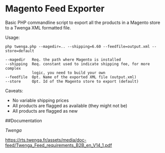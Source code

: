 # Magento Feed Exporter

Basic PHP commandline script to export all the products in a Magento store 
to a Twenga XML formatted file. 

Usage:

    php twenga.php --magedir=.. --shipping=6.60 --feedfile=output.xml --store=default
  
    --magedir   Req. the path where Magento is installed
    --shipping  Req. constant used to indicate shipping fee, for more complex
                logic, you need to build your own
    --feedfile  Opt. Name of the exported XML file (output.xml)
    --store     Opt. Id of the Magento store to export (default)

Caveats:

* No variable shipping prices
* All products are flagged as available (they might not be) 
* All products are flagged as new

##Documentation

*Twenga*

https://rts.twenga.fr/assets/media/doc-feed/Twenga_Feed_requirements_B2B_en_V14_1.pdf
